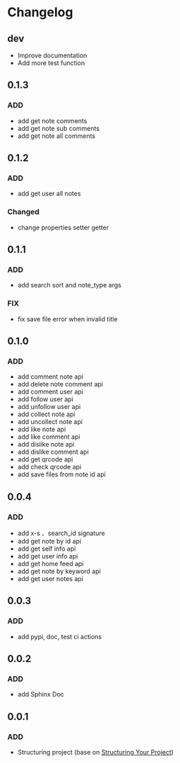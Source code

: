# Changelog

## dev

- Improve documentation
- Add more test function

## 0.1.3

### ADD

- add get note comments
- add get note sub comments
- add get note all comments

## 0.1.2

### ADD

- add get user all notes

### Changed

- change properties setter getter

## 0.1.1

### ADD

- add search sort and note_type args

### FIX

- fix save file error when invalid title

## 0.1.0

### ADD

- add comment note api
- add delete note comment api
- add comment user api
- add follow user api
- add unfollow user api
- add collect note api
- add uncollect note api
- add like note api
- add like comment api
- add dislike note api
- add dislike comment api
- add get qrcode api
- add check qrcode api
- add save files from note id api

## 0.0.4

### ADD

- add x-s 、search_id signature
- add get note by id api
- add get self info api
- add get user info api
- add get home feed api
- add get note by keyword api
- add get user notes api

## 0.0.3

### ADD

- add pypi, doc, test ci actions

## 0.0.2

### ADD

- add Sphinx Doc

## 0.0.1

### ADD

- Structuring project (base on [Structuring Your Project](https://docs.python-guide.org/writing/structure/))

